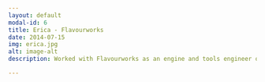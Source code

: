 ```yaml
---
layout: default
modal-id: 6
title: Erica - Flavourworks
date: 2014-07-15
img: erica.jpg
alt: image-alt
description: Worked with Flavourworks as an engine and tools engineer on Erica, an upcoming interactive live-action game for PS4.

---
```

